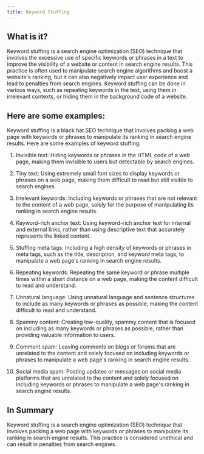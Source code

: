 ```yaml
---
title: Keyword Stuffing
---
```




## What is it?

Keyword stuffing is a search engine optimization (SEO) technique that involves the excessive use of specific keywords or phrases in a text to improve the visibility of a website or content in search engine results. This practice is often used to manipulate search engine algorithms and boost a website's ranking, but it can also negatively impact user experience and lead to penalties from search engines. Keyword stuffing can be done in various ways, such as repeating keywords in the text, using them in irrelevant contexts, or hiding them in the background code of a website.

## Here are some examples:

Keyword stuffing is a black hat SEO technique that involves packing a web page with keywords or phrases to manipulate its ranking in search engine results. Here are some examples of keyword stuffing:

1. Invisible text: Hiding keywords or phrases in the HTML code of a web page, making them invisible to users but detectable by search engines.

2. Tiny text: Using extremely small font sizes to display keywords or phrases on a web page, making them difficult to read but still visible to search engines.

3. Irrelevant keywords: Including keywords or phrases that are not relevant to the content of a web page, solely for the purpose of manipulating its ranking in search engine results.

4. Keyword-rich anchor text: Using keyword-rich anchor text for internal and external links, rather than using descriptive text that accurately represents the linked content.

5. Stuffing meta tags: Including a high density of keywords or phrases in meta tags, such as the title, description, and keyword meta tags, to manipulate a web page's ranking in search engine results.

6. Repeating keywords: Repeating the same keyword or phrase multiple times within a short distance on a web page, making the content difficult to read and understand.

7. Unnatural language: Using unnatural language and sentence structures to include as many keywords or phrases as possible, making the content difficult to read and understand.

8. Spammy content: Creating low-quality, spammy content that is focused on including as many keywords or phrases as possible, rather than providing valuable information to users.

9. Comment spam: Leaving comments on blogs or forums that are unrelated to the content and solely focused on including keywords or phrases to manipulate a web page's ranking in search engine results.

10. Social media spam: Posting updates or messages on social media platforms that are unrelated to the content and solely focused on including keywords or phrases to manipulate a web page's ranking in search engine results.

## In Summary

Keyword stuffing is a search engine optimization (SEO) technique that involves packing a web page with keywords or phrases to manipulate its ranking in search engine results. This practice is considered unethical and can result in penalties from search engines.